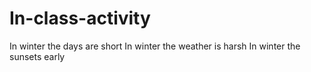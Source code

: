 # In-class-activity
In winter the days are short
In winter the weather is harsh
In winter the sunsets early
